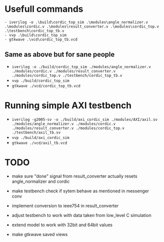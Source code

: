 # Usefull commands
    - iverilog -o .\build\cordic_top_sim .\modules\angle_normalizer.v .\modules\cordic.v .\modules\result_converter.v .\modules\cordic_top.v .\testbench\cordic_top_tb.v
    - vvp .\build\cordic_top_sim
    - gtkwave .\vcd\cordic_top_tb.vcd

## Same as above but for sane people
- `iverilog -o ./build/cordic_top_sim ./modules/angle_normalizer.v ./modules/cordic.v ./modules/result_converter.v ./modules/cordic_top.v ./testbench/cordic_top_tb.v`
- `vvp ./build/cordic_top_sim`
- `gtkwave ./vcd/cordic_top_tb.vcd`

# Running simple AXI testbench
- `iverilog -g2005-sv -o ./build/axi_cordic_sim ./modules/AXI/axil.sv ./modules/angle_normalizer.v ./modules/cordic.v ./modules/result_converter.v ./modules/cordic_top.v ./testbench/axil_tb.sv`
- `vvp ./build/axi_cordic_sim`
- `gtkwave ./vcd/axil_tb.vcd`

# TODO
- make sure "done" signal from result_converter actually resets angle_normalizer and cordic
- make testbench check if sytem behave as mentioned in messenger conv

- implement conversion to ieee754 in result_converter
- adjust testbench to work with data taken from low_level C simulation

- extend model to work with 32bit and 64bit values
- make gtkwave saved views